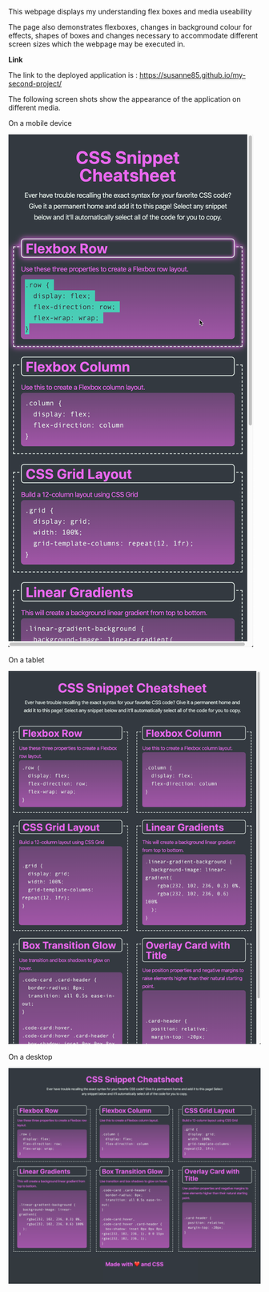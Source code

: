 This webpage displays my understanding flex boxes and media useability

The page also demonstrates flexboxes, changes in background colour for effects, shapes of boxes 
and changes necessary to accommodate different screen sizes which the webpage may be executed in.

**Link**

The link to the deployed application is : https://susanne85.github.io/my-second-project/

The following screen shots show the appearance of the application on different media.

On a mobile device

![Display on a Mobile device](./assets/images/03-app-mobile.png)

On a tablet

![Display on a tablet](./assets/images/02-app-tablet.png)

On a desktop

![Display on a desktop](./assets/images/01-app-desktop.png)